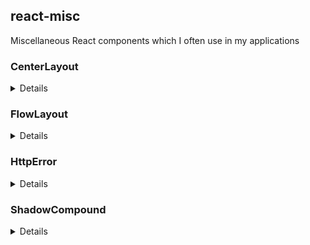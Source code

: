 ## react-misc

Miscellaneous React components which I often use in my applications

### CenterLayout

<details>

#### Summary

Center content inside it's parent container using [flexbox](https://css-tricks.com/snippets/css/a-guide-to-flexbox/)

#### Usage

```js
import { CenterLayout } from 'react-misc';
```

```html
<CenterLayout
  {/* flex parent */}
  direction="row|row-reverse|column|column-reverse"
  stretch={boolean}

  {/* flex child */}
  minWidth={string|number}
  maxWidth={string|number}
  minHeight={string|number}
  maxHeight={string|number}
  grow={boolean|number}
  shrink={boolean|number}
  basis={string|number}
>
  {children}
</CenterLayout>
```

| Name | Default Value | Description |
| -- | -- | -- |
| direction | 'row' | [Flex direction](https://css-tricks.com/snippets/css/a-guide-to-flexbox/#article-header-id-3) |
| stretch | false | If the item should be stretched over the cross axis |
| minWidth, maxWidth, minHeight, maxHeight | 0, none, 0, none | Min / max dimensions of the centered element |
| grow, shrink, basis | false, false, 'auto' | [Flex grow](https://css-tricks.com/snippets/css/a-guide-to-flexbox/#article-header-id-10), [shrink](https://css-tricks.com/snippets/css/a-guide-to-flexbox/#article-header-id-11) and [basis](https://css-tricks.com/snippets/css/a-guide-to-flexbox/#article-header-id-12) |

</details>

### FlowLayout

<details>

#### Summary

Order content in a horizontal or vertical flow using [flexbox](https://css-tricks.com/snippets/css/a-guide-to-flexbox/)

#### Usage

```js
import { FlowLayout } from 'react-misc';
```

```html
<FlowLayout
  direction="row|row-reverse|column|column-reverse"
  wrap={boolean|'wrap|nowrap|wrap-reverse'}
  justifyContent="flex-start|flex-end|center|space-between|space-around|space-evenly"
  alignContent="flex-start|flex-end|center|space-between|space-around|stretch"
  stretch={boolean}
>
  <FlowLayout.Item
    grow={boolean|number}
    shrink={boolean|number}
    basis={string|number}
  >
    {children}
  </FlowLayout.Item>
</CenterLayout>
```

##### \<FlowLayout\>
| Name | Default Value | Description |
| -- | -- | -- |
| direction, wrap, justifyContent, alignContent | 'column', false, 'flex-start', 'center' | [Flex direction](https://css-tricks.com/snippets/css/a-guide-to-flexbox/#article-header-id-3), [wrap](https://css-tricks.com/snippets/css/a-guide-to-flexbox/#article-header-id-4), [justifyContent](https://css-tricks.com/snippets/css/a-guide-to-flexbox/#article-header-id-6) and [alignContent](https://css-tricks.com/snippets/css/a-guide-to-flexbox/#article-header-id-8) |
| stretch | true | If the items should be stretched over the cross axis |

##### \<FlowLayout.Item\>
| Name | Default Value | Description |
| -- | -- | -- |
| grow, shrink, basis | false, false, 'auto' | [Flex grow](https://css-tricks.com/snippets/css/a-guide-to-flexbox/#article-header-id-10), [shrink](https://css-tricks.com/snippets/css/a-guide-to-flexbox/#article-header-id-11) and [basis](https://css-tricks.com/snippets/css/a-guide-to-flexbox/#article-header-id-12) |

</details>

### HttpError

<details>

#### Summary

Display basic error messages for a selection of HTTP status codes using [React Intl](https://github.com/yahoo/react-intl/wiki)

#### Usage

You need to wrap this component into an `<IntlProvider>`.
You can use custom translations for your language. Please look at [src/components/HttpError/messages.js](https://github.com/hatsuo/react-misc/blob/master/src/components/HttpError/messages.js) for the supported message types.

```js
import { HttpError } from 'react-misc';
```

```html
<HttpError code={number} />
```

```js
HttpError.humanize(data: number|object, fieldName: string)
```

##### \<HttpError\>
| Name | Default Value | Description |
| -- | -- | -- |
| code | undefined | HTTP status code |

The message for code 500 is displayed by default if the provided one is invalid or unsupported.

##### HttpError.humanize

| Name | Default Value | Description |
| -- | -- | -- |
| data | undefined | HTTP status code or error object |
| fieldName | 'code' | The field to get the code from if data is an object |

Returns `null` if `data` is falsy, an `<HttpError>` otherwise.

</details>

### ShadowCompound

<details>

#### Summary

Wraps the component inside a container which takes up the same space using [react-measure](https://www.npmjs.com/package/react-measure). This is helpful for fixed elements which overlay the body (e.g. navigation bars).

#### Usage

Children are handled using [react-resolve-element](https://www.npmjs.com/package/react-resolve-element).
Please look at [The concept](https://www.npmjs.com/package/react-resolve-element#the-concept) for information on the supported render methods.

```js
import { Shadowcompound } from 'react-misc';
```

```html
<ShadowCompound
  horizontal={boolean}
  vertical={boolean}

  component={ReactComponent}
  render={function}
>
  {children}
</ShadowCompound>
```

```html
<ShadowCompound.MeasurePuppet
  horizontal={boolean}
  vertical={boolean}
  innerRef={MeasureRef}
/>
```

##### \<ShadowCompound\>
| Name | Default Value | Description |
| -- | -- | -- |
| horizontal | false | If the compound should take over the width of the measure component |
| vertical | false | If the compound should take over the height of the measure component |
| component, render, children | | [Render methods](https://www.npmjs.com/package/react-resolve-element#the-concept) |

The child get's a property `measureRef` which should be supplied to the element which size should be measured.

##### \<ShadowCompound.MeasurePuppet\>
| Name | Default Value | Description |
| -- | -- | -- |
| horizontal | false | If the puppet should fill the parent's width |
| vertical | false | If the puppet should fill the parent's height |
| innerRef | undefined | The measureRef supplied by `<ShadowCompound>` |

This component can be used if the component you want to measure doesn't support ref's. It fills up the parent and hence can be used to measure the component's size.

#### Example

This example shows how to use this component with a navigation bar built with a [Semantic UI React menu](https://react.semantic-ui.com/collections/menu).

```js
class Bar extends React.PureComponent { // eslint-disable-line react/prefer-stateless-function
  render() {
    const {
      measureRef,
      ...props
    } = this.props;

    return (
      <Menu {...props}>
        {/* Measure Puppet */}
        <ShadowCompound.MeasurePuppet vertical innerRef={measureRef} />

        <Menu.Item>Test</Menu.Item>
        <Menu.Item>Authentic Menu Item</Menu.Item>
      </Menu>
    );
  }
}

function Navigation(props) {
  return (
    <ShadowCompound vertical>
      <Bar fixed="top" borderless stackable {...props} />
    </ShadowCompound>
  )
}

function Page() {
  return (
    <div>
      <Navigation />
      This is page content
    </div>
  )
}
```

When you render `<Page>` you should see the navigation bar on top, and `This is page content` message below. You can try to switch the browser resolution between mobile and desktop to see the height change in runtime.

</details>
